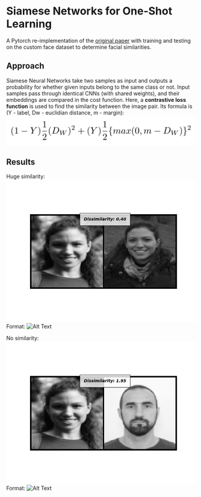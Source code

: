 # Siamese Networks for One-Shot Learning

A Pytorch re-implementation of the [original paper](https://www.cs.cmu.edu/~rsalakhu/papers/oneshot1.pdf) with
training and testing on the custom face dataset to determine facial similarities.

## Approach
Siamese Neural Networks take two samples as input and outputs a probability for whether given inputs belong to the same class or not. 
Input samples pass through identical CNNs (with shared weights), and their embeddings are compared in the cost function.
Here, a **contrastive loss function** is used to find the similarity between the image pair. Its formula is (Y - label, Dw - euclidian distance, m - margin):
![GitHub Logo](/images/contrastive_loss.jpeg)

## Results
Huge similarity:
![GitHub Logo](/images/result_similar.png)
Format: ![Alt Text](url)

No similarity:
![GitHub Logo](/images/result_not_similar.png)
Format: ![Alt Text](url)
